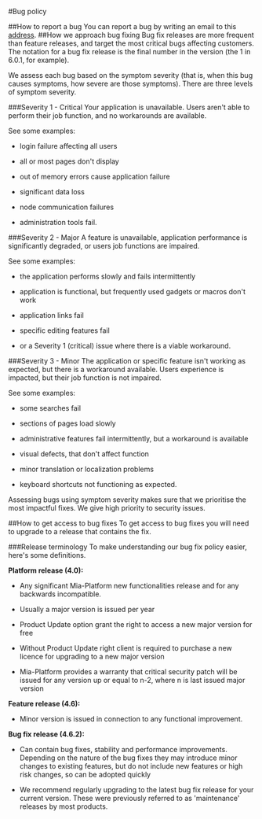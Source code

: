 #Bug policy


##How to report a bug
You can report a bug by writing an email to this [address](mailto:account@mia-platform.eu).
##How we approach bug fixing
Bug fix releases are more frequent than feature releases, and target the most critical bugs affecting customers. The notation for a bug fix release is the final number in the version (the 1 in 6.0.1, for example).

We assess each bug based on the symptom severity (that is, when this bug causes symptoms, how severe are those symptoms). There are three levels of symptom severity.

###Severity 1 - Critical
Your application is unavailable. Users aren't able to perform their job function, and no workarounds are available.

See some examples:  

* login failure affecting all users

* all or most pages don't display

* out of memory errors cause application failure

* significant data loss

* node communication failures

* administration tools fail.


###Severity 2 - Major
A feature is unavailable, application performance is significantly degraded, or users job functions are impaired.

See some examples:  

* the application performs slowly and fails intermittently

* application is functional, but frequently used gadgets or macros don't work

* application links fail

* specific editing features fail

* or a Severity 1 (critical) issue where there is a viable workaround.

###Severity 3 - Minor
The application or specific feature isn't working as expected, but there is a workaround available. Users experience is impacted, but their job function is not impaired.

See some examples:  

* some searches fail

* sections of pages load slowly

* administrative features fail intermittently, but a workaround is available

* visual defects, that don't affect function

* minor translation or localization problems

* keyboard shortcuts not functioning as expected.

Assessing bugs using symptom severity makes sure that we prioritise the most impactful fixes. We give high priority to security issues.

##How to get access to bug fixes
To get access to bug fixes you will need to upgrade to a release that contains the fix.

###Release terminology
To make understanding our bug fix policy easier, here's some definitions.

**Platform release (4.0):**

* Any significant Mia-Platform new functionalities release and for any backwards incompatible.

* Usually a major version is issued per year

* Product Update option grant the right to access a new major version for free

* Without Product Update right client is required to purchase a new licence for upgrading to a new major version

* Mia-Platform provides a warranty that critical security patch will be issued for any version up or equal to n-2, where n is last issued major version


**Feature release (4.6):**

* Minor version is issued in connection to any functional improvement.

**Bug fix release (4.6.2):**

* Can contain bug fixes, stability and performance improvements. Depending on the nature of the bug fixes they may introduce minor changes to existing features, but do not include new features or high risk changes, so can be adopted quickly

* We recommend regularly upgrading to the latest bug fix release for your current version. These were previously referred to as 'maintenance' releases by most products.
